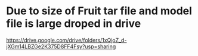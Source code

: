 # Due to size of Fruit tar file and model file is large droped in drive
https://drive.google.com/drive/folders/1xQjoZ_d-jXGm14LBZGe2K375D8FF4Fsy?usp=sharing
